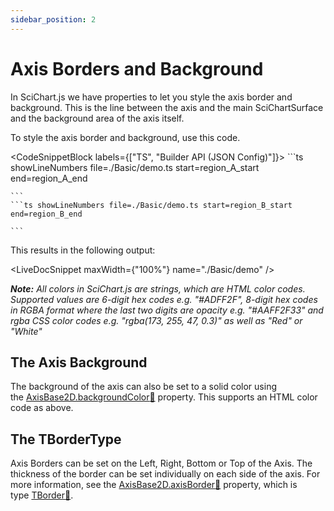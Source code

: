 ```yaml
---
sidebar_position: 2
---
```


# Axis Borders and Background

In SciChart.js we have properties to let you style the axis border and background. This is the line between the axis and the main SciChartSurface and the background area of the axis itself.

To style the axis border and background, use this code.

<CodeSnippetBlock labels={["TS", "Builder API (JSON Config)"]}>
    ```ts showLineNumbers file=./Basic/demo.ts start=region_A_start end=region_A_end

    ```
    ```ts showLineNumbers file=./Basic/demo.ts start=region_B_start end=region_B_end

    ```
</CodeSnippetBlock>

This results in the following output:

<LiveDocSnippet maxWidth={"100%"} name="./Basic/demo" />

_**Note:** All colors in SciChart.js are strings, which are HTML color codes. Supported values are 6-digit hex codes e.g. "#ADFF2F", 8-digit hex codes in RGBA format where the last two digits are opacity e.g. "#AAFF2F33" and rgba CSS color codes e.g. "rgba(173, 255, 47, 0.3)" as well as "Red" or "White"_

The Axis Background
-------------------

The background of the axis can also be set to a solid color using the [AxisBase2D.backgroundColor:blue_book:](https://www.scichart.com/documentation/js/current/typedoc/classes/axisbase2d.html#backgroundcolor) property. This supports an HTML color code as above.

The TBorderType
---------------

Axis Borders can be set on the Left, Right, Bottom or Top of the Axis. The thickness of the border can be set individually on each side of the axis. For more information, see the [AxisBase2D.axisBorder:blue_book:](https://www.scichart.com/documentation/js/current/typedoc/classes/axisbase2d.html#axisborder) property, which is type [TBorder:blue_book:](https://www.scichart.com/documentation/js/current/typedoc/index.html#tborder).
